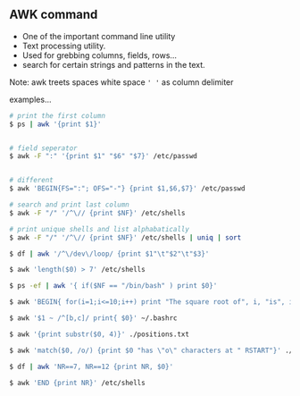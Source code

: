 ## AWK command

- One of the important command line utility
- Text processing utility.
- Used for grebbing columns, fields, rows...
- search for certain strings and patterns in the text.


Note: awk treets spaces white space `' '` as column delimiter

examples...
```sh
# print the first column
$ ps | awk '{print $1}'


# field seperator
$ awk -F ":" '{print $1" "$6" "$7}' /etc/passwd


# different
$ awk 'BEGIN{FS=":"; OFS="-"} {print $1,$6,$7}' /etc/passwd

# search and print last column
$ awk -F "/" '/^\// {print $NF}' /etc/shells 

# print unique shells and list alphabatically
$ awk -F "/" '/^\// {print $NF}' /etc/shells | uniq | sort

$ df | awk '/^\/dev\/loop/ {print $1"\t"$2"\t"$3}'

$ awk 'length($0) > 7' /etc/shells

$ ps -ef | awk '{ if($NF == "/bin/bash" ) print $0}'

$ awk 'BEGIN{ for(i=1;i<=10;i++) print "The square root of", i, "is", i*i;}'

$ awk '$1 ~ /^[b,c]/ print{ $0}' ~/.bashrc

$ awk '{print substr($0, 4)}' ./positions.txt

$ awk 'match($0, /o/) {print $0 "has \"o\" characters at " RSTART"}' ./positions.txt

$ df | awk 'NR==7, NR==12 {print NR, $0}'

$ awk 'END {print NR}' /etc/shells
```
